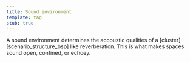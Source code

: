 ```yaml
---
title: Sound environment
template: tag
stub: true
---
```


A sound environment determines the accoustic qualities of a [cluster][scenario_structure_bsp] like reverberation. This is what makes spaces sound open, confined, or echoey.
